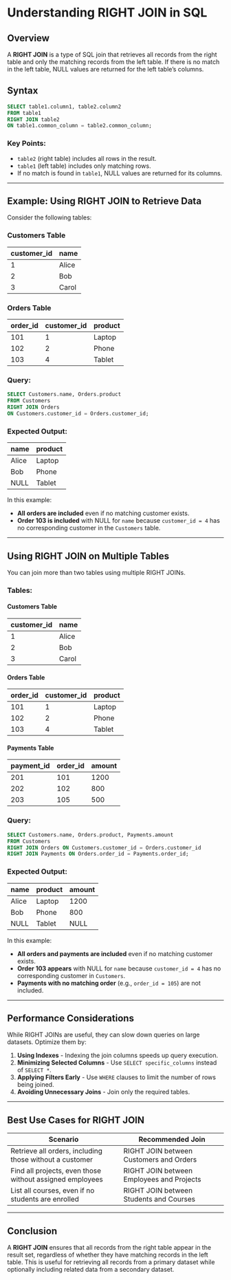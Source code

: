 # **Understanding RIGHT JOIN in SQL**

## **Overview**

A **RIGHT JOIN** is a type of SQL join that retrieves all records from the right table and only the matching records from the left table. If there is no match in the left table, NULL values are returned for the left table’s columns.

## **Syntax**

```sql
SELECT table1.column1, table2.column2
FROM table1
RIGHT JOIN table2
ON table1.common_column = table2.common_column;
```

### **Key Points:**

- `table2` (right table) includes all rows in the result.
- `table1` (left table) includes only matching rows.
- If no match is found in `table1`, NULL values are returned for its columns.

---

## **Example: Using RIGHT JOIN to Retrieve Data**

Consider the following tables:

### **Customers Table**

| customer_id | name  |
|------------|-------|
| 1          | Alice |
| 2          | Bob   |
| 3          | Carol |

### **Orders Table**

| order_id | customer_id | product  |
|---------|------------|---------|
| 101     | 1          | Laptop  |
| 102     | 2          | Phone   |
| 103     | 4          | Tablet  |

### **Query:**

```sql
SELECT Customers.name, Orders.product
FROM Customers
RIGHT JOIN Orders
ON Customers.customer_id = Orders.customer_id;
```

### **Expected Output:**

| name  | product |
|-------|---------|
| Alice | Laptop  |
| Bob   | Phone   |
| NULL  | Tablet  |

In this example:

- **All orders are included** even if no matching customer exists.
- **Order 103 is included** with NULL for `name` because `customer_id = 4` has no corresponding customer in the `Customers` table.

---

## **Using RIGHT JOIN on Multiple Tables**

You can join more than two tables using multiple RIGHT JOINs.

### **Tables:**

#### **Customers Table**

| customer_id | name  |
|------------|-------|
| 1          | Alice |
| 2          | Bob   |
| 3          | Carol |

#### **Orders Table**

| order_id | customer_id | product  |
|---------|------------|---------|
| 101     | 1          | Laptop  |
| 102     | 2          | Phone   |
| 103     | 4          | Tablet  |

#### **Payments Table**

| payment_id | order_id | amount |
|-----------|---------|--------|
| 201       | 101     | 1200   |
| 202       | 102     | 800    |
| 203       | 105     | 500    |

### **Query:**

```sql
SELECT Customers.name, Orders.product, Payments.amount
FROM Customers
RIGHT JOIN Orders ON Customers.customer_id = Orders.customer_id
RIGHT JOIN Payments ON Orders.order_id = Payments.order_id;
```

### **Expected Output:**

| name  | product | amount |
|-------|--------|--------|
| Alice | Laptop | 1200   |
| Bob   | Phone  | 800    |
| NULL  | Tablet | NULL   |

In this example:

- **All orders and payments are included** even if no matching customer exists.
- **Order 103 appears** with NULL for `name` because `customer_id = 4` has no corresponding customer in `Customers`.
- **Payments with no matching order** (e.g., `order_id = 105`) are not included.

---

## **Performance Considerations**

While RIGHT JOINs are useful, they can slow down queries on large datasets. Optimize them by:

1. **Using Indexes** - Indexing the join columns speeds up query execution.
2. **Minimizing Selected Columns** - Use `SELECT specific_columns` instead of `SELECT *`.
3. **Applying Filters Early** - Use `WHERE` clauses to limit the number of rows being joined.
4. **Avoiding Unnecessary Joins** - Join only the required tables.

---

## **Best Use Cases for RIGHT JOIN**

| Scenario | Recommended Join |
|----------|-----------------|
| Retrieve all orders, including those without a customer | RIGHT JOIN between Customers and Orders |
| Find all projects, even those without assigned employees | RIGHT JOIN between Employees and Projects |
| List all courses, even if no students are enrolled | RIGHT JOIN between Students and Courses |

---

## **Conclusion**

A **RIGHT JOIN** ensures that all records from the right table appear in the result set, regardless of whether they have matching records in the left table. This is useful for retrieving all records from a primary dataset while optionally including related data from a secondary dataset.
